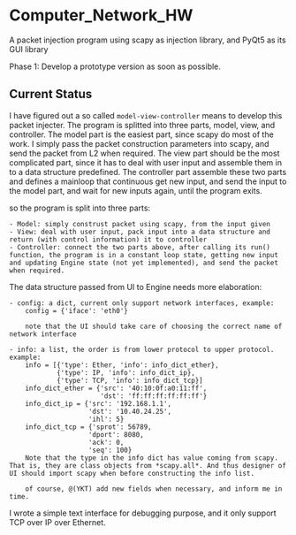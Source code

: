 # Computer_Network_HW
A packet injection program using scapy as injection library, and PyQt5 as its GUI library

Phase 1: Develop a prototype version as soon as possible.

## Current Status

I have figured out a so called ``model-view-controller`` means to develop this packet injecter. The program is splitted into three parts, model, view, and controller. The model part is the easiest part, since scapy do most of the work. I simply pass the packet construction parameters into scapy, and send the packet from L2 when required. The view part should be the most complicated part, since it has to deal with user input and assemble them in to a data structure predefined. The controller part assemble these two parts and defines a mainloop that continuous get new input, and send the input to the model part, and wait for new inputs again, until the program exits.

so the program is split into three parts:

    - Model: simply construst packet using scapy, from the input given
    - View: deal with user input, pack input into a data structure and return (with control information) it to controller
    - Controller: connect the two parts above, after calling its run() function, the program is in a constant loop state, getting new input and updating Engine state (not yet implemented), and send the packet when required.

The data structure passed from UI to Engine needs more elaboration:

    - config: a dict, current only support network interfaces, example:
        config = {'iface': 'eth0'}
        
        note that the UI should take care of choosing the correct name of network interface
    
    - info: a list, the order is from lower protocol to upper protocol. example:
        info = [{'type': Ether, 'info': info_dict_ether},
                {'type': IP, 'info': info_dict_ip},
                {'type': TCP, 'info': info_dict_tcp}]
        info_dict_ether = {'src': '40:10:0f:a0:11:ff',
                           'dst': 'ff:ff:ff:ff:ff:ff'}
        info_dict_ip = {'src': '192.168.1.1',
                        'dst': '10.40.24.25',
                        'ihl': 5}
        info_dict_tcp = {'sprot': 56789,
                        'dport': 8080,
                        'ack': 0,
                        'seq': 100}
        Note that the type in the info dict has value coming from scapy. That is, they are class objects from *scapy.all*. And thus designer of UI should import scapy when before constructing the info list.
        
        of course, @(YKT) add new fields when necessary, and inform me in time.

I wrote a simple text interface for debugging purpose, and it only support TCP over IP over Ethernet.        